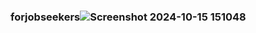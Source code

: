 ### forjobseekers![Screenshot 2024-10-15 151048](https://github.com/user-attachments/assets/3c614664-68a3-43f3-beb2-fee242b971c7)
